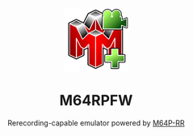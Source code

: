 <p align="center">
  <img width="128" align="center" src="https://raw.githubusercontent.com/Mupen64-Rewrite/M64RPFW/dc8cbbe650db147fc03086dcf61e2cf548984500/MiscAssets/rpfw.svg?token=ALUAFBJOQCHUOBKMRPJHEDLEHJTNA">
</p>

<h1 align="center">
  M64RPFW
</h1>
<p align="center">
  Rerecording-capable emulator powered by <a href="https://github.com/Mupen64-Rewrite/M64P-RR">M64P-RR</a>
</p>
